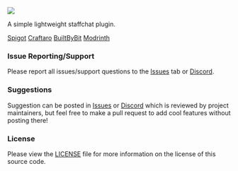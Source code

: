 ![](https://i.imgur.com/rfrfd9i.png)

A simple lightweight staffchat plugin.

[Spigot](https://www.spigotmc.org/resources/simplestaffchat2-1-7-1-18.91883/) [Craftaro](https://craftaro.com/marketplace/product/simplestaffchat2.645) [BuiltByBit](https://www.mc-market.org/resources/22491/) [Modrinth](https://modrinth.com/plugin/simplestaffchat2)

### Issue Reporting/Support

Please report all issues/support questions to the [Issues](https://github.com/RefracDevelopment/SimpleStaffChat2/issues) tab or [Discord](https://discord.gg/EFeSKPg739).

### Suggestions

Suggestion can be posted in [Issues](https://github.com/RefracDevelopment/SimpleStaffChat2/issues) or [Discord](https://discord.gg/EFeSKPg739) which is reviewed by project maintainers, but feel free to make a pull request to add cool features without posting there!

### License
Please view the [LICENSE](LICENSE) file for more information on the license of this source code.
